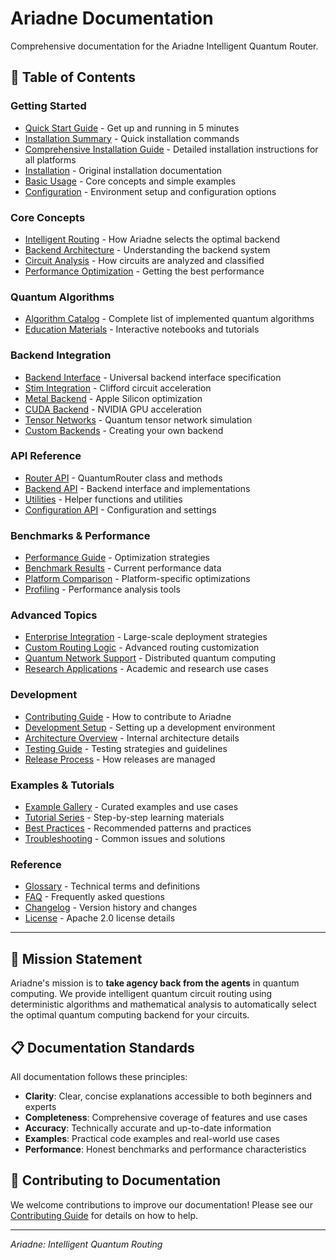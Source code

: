 # Ariadne Documentation

Comprehensive documentation for the Ariadne Intelligent Quantum Router.

## 📖 Table of Contents

### Getting Started
- [Quick Start Guide](quickstart.md) - Get up and running in 5 minutes
- [Installation Summary](installation_summary.md) - Quick installation commands
- [Comprehensive Installation Guide](comprehensive_installation.md) - Detailed installation instructions for all platforms
- [Installation](installation.md) - Original installation documentation
- [Basic Usage](basic-usage.md) - Core concepts and simple examples
- [Configuration](configuration.md) - Environment setup and configuration options

### Core Concepts
- [Intelligent Routing](concepts/routing.md) - How Ariadne selects the optimal backend
- [Backend Architecture](concepts/backends.md) - Understanding the backend system
- [Circuit Analysis](concepts/analysis.md) - How circuits are analyzed and classified
- [Performance Optimization](concepts/optimization.md) - Getting the best performance

### Quantum Algorithms
- [Algorithm Catalog](algorithms.md) - Complete list of implemented quantum algorithms
- [Education Materials](../examples/education/README.md) - Interactive notebooks and tutorials

### Backend Integration
- [Backend Interface](backends/interface.md) - Universal backend interface specification
- [Stim Integration](backends/stim.md) - Clifford circuit acceleration
- [Metal Backend](backends/metal.md) - Apple Silicon optimization
- [CUDA Backend](backends/cuda.md) - NVIDIA GPU acceleration
- [Tensor Networks](backends/tensor-network.md) - Quantum tensor network simulation
- [Custom Backends](backends/custom.md) - Creating your own backend

### API Reference
- [Router API](api/router.md) - QuantumRouter class and methods
- [Backend API](api/backends.md) - Backend interface and implementations
- [Utilities](api/utilities.md) - Helper functions and utilities
- [Configuration API](api/config.md) - Configuration and settings

### Benchmarks & Performance
- [Performance Guide](performance/guide.md) - Optimization strategies
- [Benchmark Results](performance/benchmarks.md) - Current performance data
- [Platform Comparison](performance/platforms.md) - Platform-specific optimizations
- [Profiling](performance/profiling.md) - Performance analysis tools

### Advanced Topics
- [Enterprise Integration](advanced/enterprise.md) - Large-scale deployment strategies
- [Custom Routing Logic](advanced/routing.md) - Advanced routing customization
- [Quantum Network Support](advanced/networks.md) - Distributed quantum computing
- [Research Applications](advanced/research.md) - Academic and research use cases

### Development
- [Contributing Guide](../CONTRIBUTING.md) - How to contribute to Ariadne
- [Development Setup](development/setup.md) - Setting up a development environment
- [Architecture Overview](development/architecture.md) - Internal architecture details
- [Testing Guide](development/testing.md) - Testing strategies and guidelines
- [Release Process](development/releases.md) - How releases are managed

### Examples & Tutorials
- [Example Gallery](examples/gallery.md) - Curated examples and use cases
- [Tutorial Series](tutorials/index.md) - Step-by-step learning materials
- [Best Practices](examples/best-practices.md) - Recommended patterns and practices
- [Troubleshooting](troubleshooting.md) - Common issues and solutions

### Reference
- [Glossary](reference/glossary.md) - Technical terms and definitions
- [FAQ](reference/faq.md) - Frequently asked questions
- [Changelog](../CHANGELOG.md) - Version history and changes
- [License](../LICENSE) - Apache 2.0 license details

---

## 🚀 Mission Statement

Ariadne's mission is to **take agency back from the agents** in quantum computing. We provide intelligent quantum circuit routing using deterministic algorithms and mathematical analysis to automatically select the optimal quantum computing backend for your circuits.

## 📋 Documentation Standards

All documentation follows these principles:
- **Clarity**: Clear, concise explanations accessible to both beginners and experts
- **Completeness**: Comprehensive coverage of features and use cases
- **Accuracy**: Technically accurate and up-to-date information
- **Examples**: Practical code examples and real-world use cases
- **Performance**: Honest benchmarks and performance characteristics

## 🤝 Contributing to Documentation

We welcome contributions to improve our documentation! Please see our [Contributing Guide](../CONTRIBUTING.md) for details on how to help.

---

*Ariadne: Intelligent Quantum Routing*
